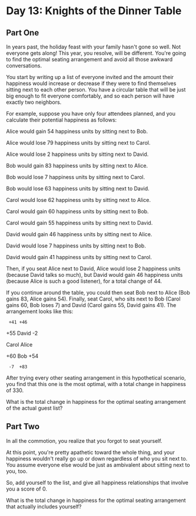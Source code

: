Day 13: Knights of the Dinner Table
===================================

Part One
--------

In years past, the holiday feast with your family hasn't gone so well. Not everyone gets along! This year, you resolve, will be different. You're going to find the optimal seating arrangement and avoid all those awkward conversations.

You start by writing up a list of everyone invited and the amount their happiness would increase or decrease if they were to find themselves sitting next to each other person. You have a circular table that will be just big enough to fit everyone comfortably, and so each person will have exactly two neighbors.

For example, suppose you have only four attendees planned, and you calculate their potential happiness as follows:

Alice would gain 54 happiness units by sitting next to Bob.

Alice would lose 79 happiness units by sitting next to Carol.

Alice would lose 2 happiness units by sitting next to David.

Bob would gain 83 happiness units by sitting next to Alice.

Bob would lose 7 happiness units by sitting next to Carol.

Bob would lose 63 happiness units by sitting next to David.

Carol would lose 62 happiness units by sitting next to Alice.

Carol would gain 60 happiness units by sitting next to Bob.

Carol would gain 55 happiness units by sitting next to David.

David would gain 46 happiness units by sitting next to Alice.

David would lose 7 happiness units by sitting next to Bob.

David would gain 41 happiness units by sitting next to Carol.

Then, if you seat Alice next to David, Alice would lose 2 happiness units (because David talks so much), but David would gain 46 happiness units (because Alice is such a good listener), for a total change of 44.

If you continue around the table, you could then seat Bob next to Alice (Bob gains 83, Alice gains 54). Finally, seat Carol, who sits next to Bob (Carol gains 60, Bob loses 7) and David (Carol gains 55, David gains 41). The arrangement looks like this:

     +41 +46

+55   David    -2

Carol       Alice

+60    Bob    +54

     -7  +83

After trying every other seating arrangement in this hypothetical scenario, you find that this one is the most optimal, with a total change in happiness of 330.

What is the total change in happiness for the optimal seating arrangement of the actual guest list?


Part Two
--------

In all the commotion, you realize that you forgot to seat yourself. 

At this point, you're pretty apathetic toward the whole thing, and your happiness wouldn't really go up or down regardless of who you sit next to. You assume everyone else would be just as ambivalent about sitting next to you, too.

So, add yourself to the list, and give all happiness relationships that involve you a score of 0.

What is the total change in happiness for the optimal seating arrangement that actually includes yourself?